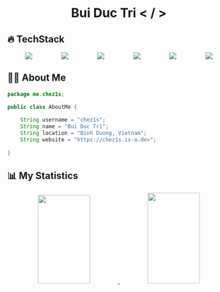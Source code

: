 <h1 align="center">
  <b> Bui Duc Tri < / > </b>
</h1>

## 🔥 **TechStack**

<div align="center" style="display: flex; justify-content: space-evenly; gap: 25px; flex-wrap: wrap;">
    <img src="https://img.shields.io/badge/Java-bd4234?style=for-the-badge&logo=openjdk&logoColor=bd4234&labelColor=282828">
    <img src="https://img.shields.io/badge/-Javascript-yellow?style=for-the-badge&logo=javascript&logoColor=yellow&labelColor=282828">
    <img src="https://img.shields.io/badge/-Lua-00007f?style=for-the-badge&logo=lua&logoColor=white&labelColor=282828">
    <img src="https://img.shields.io/badge/-MariaDB-c0765a?style=for-the-badge&logo=mariadb&logoColor=white&labelColor=282828">
    <img src="https://img.shields.io/badge/GitHub-fff?style=for-the-badge&logo=github&logoColor=black&labelColor=282828">
    <img src="https://img.shields.io/badge/PHP-4F5D95?style=for-the-badge&logo=php&logoColor=white&labelColor=282828">
</div>

## 👨‍💻 **About Me**
```java
package me.chez1s;

public class AboutMe {
    
    String username = "chez1s";
    String name = "Bui Duc Tri";
    String location = "Binh Duong, Vietnam";
    String website = "https://chez1s.is-a.dev";
    
}
```

## 📊 My Statistics

<p align="center">
  <a href="https://yeume-enterprise.edu.vn/">
    <img width="48.5%" height="200px" src="https://github-readme-stats.vercel.app/api?username=TRIBUI106&show_icons=true&theme=gruvbox&hide_border=true" />
    <img width="48.5%" height="205px" src="https://github-readme-streak-stats-tribui106s-projects.vercel.app?user=TRIBUI106&theme=gruvbox&hide_border=true&date_format=j%2Fn%5B%2FY%5D" />
  </a>
</p>
